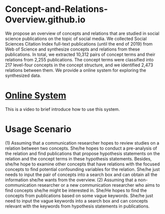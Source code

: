 # Concept-and-Relations-Overview.github.io
We propose an overview of concepts and relations that are studied in social science publications on the topic of social media. We collected Social Sciences Citation Index full-text publications (until the end of 2019) from Web of Science and synthesize concepts and relations from these publications. In total, we extracted 10,312 pairs of concept terms and their relations from 2,255 publications. The concept terms were classified into 217 level-four concepts in the concept structure, and we identified 2,473 relations between them. We provide a online system for exploring the synthesized data.

# [Online System](https://concept-and-relations-overview.github.io/)
This is a video to brief introduce how to use this system.
# Usage Scenario
(1) Assuming that a communication researcher hopes to review studies on a relation between two concepts. She/he hopes to conduct a pre-analysis of the relation and find publications that propose hypothesis statements on the relation and the concept terms in these hypothesis statements. Besides, she/he hope to examine other concepts that have relations with the focused concepts to find potential confounding variables for the relation. She/he just needs to input the pair of concepts into a search box and can obtain all the information she/he wants from the overview. 
(2) Assuming that a non-communication researcher or a new communication researcher who aims to find concepts she/he might be interested in. She/He hopes to find the concepts from publications based on some vague keywords. She/he just need to input the vague keywords into a search box and can concepts relevant with the keywords from hypothesis statements in publications.

